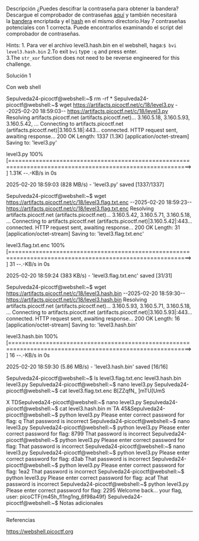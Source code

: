 Descripción
¿Puedes descifrar la contraseña para obtener la bandera?Descargue el comprobador de contraseñas [aquí](https://artifacts.picoctf.net/c/18/level3.py) y también necesitará la [bandera](https://artifacts.picoctf.net/c/18/level3.flag.txt.enc) encriptada y el [hash](https://artifacts.picoctf.net/c/18/level3.hash.bin) en el mismo directorio.Hay 7 contraseñas potenciales con 1 correcta. Puede encontrarlos examinando el script del comprobador de contraseñas.

Hints:
1.⁠ ⁠Para ver el archivo level3.hash.bin en el webshell, haga:`$ bvi level3.hash.bin`
2.To exit `bvi` type `:q` and press enter.
3.The `str_xor` function does not need to be reverse engineered for this challenge.

Solución 1

Con web shell

Sepulveda24-picoctf@webshell:~$ rm -rf *
Sepulveda24-picoctf@webshell:~$ wget https://artifacts.picoctf.net/c/18/level3.py
--2025-02-20 18:59:03--  https://artifacts.picoctf.net/c/18/level3.py
Resolving artifacts.picoctf.net (artifacts.picoctf.net)... 3.160.5.18, 3.160.5.93, 3.160.5.42, ...
Connecting to artifacts.picoctf.net (artifacts.picoctf.net)|3.160.5.18|:443... connected.
HTTP request sent, awaiting response... 200 OK
Length: 1337 (1.3K) [application/octet-stream]
Saving to: 'level3.py'

level3.py                                         100%[===========================================================================================================>]   1.31K  --.-KB/s    in 0s      

2025-02-20 18:59:03 (828 MB/s) - 'level3.py' saved [1337/1337]

Sepulveda24-picoctf@webshell:~$ wget https://artifacts.picoctf.net/c/18/level3.flag.txt.enc
--2025-02-20 18:59:23--  https://artifacts.picoctf.net/c/18/level3.flag.txt.enc
Resolving artifacts.picoctf.net (artifacts.picoctf.net)... 3.160.5.42, 3.160.5.71, 3.160.5.18, ...
Connecting to artifacts.picoctf.net (artifacts.picoctf.net)|3.160.5.42|:443... connected.
HTTP request sent, awaiting response... 200 OK
Length: 31 [application/octet-stream]
Saving to: 'level3.flag.txt.enc'

level3.flag.txt.enc                               100%[===========================================================================================================>]      31  --.-KB/s    in 0s      

2025-02-20 18:59:24 (383 KB/s) - 'level3.flag.txt.enc' saved [31/31]

Sepulveda24-picoctf@webshell:~$ wget https://artifacts.picoctf.net/c/18/level3.hash.bin
--2025-02-20 18:59:30--  https://artifacts.picoctf.net/c/18/level3.hash.bin
Resolving artifacts.picoctf.net (artifacts.picoctf.net)... 3.160.5.93, 3.160.5.71, 3.160.5.18, ...
Connecting to artifacts.picoctf.net (artifacts.picoctf.net)|3.160.5.93|:443... connected.
HTTP request sent, awaiting response... 200 OK
Length: 16 [application/octet-stream]
Saving to: 'level3.hash.bin'

level3.hash.bin                                   100%[===========================================================================================================>]      16  --.-KB/s    in 0s      

2025-02-20 18:59:30 (5.86 MB/s) - 'level3.hash.bin' saved [16/16]

Sepulveda24-picoctf@webshell:~$ ls
level3.flag.txt.enc  level3.hash.bin  level3.py
Sepulveda24-picoctf@webshell:~$ nano level3.py
Sepulveda24-picoctf@webshell:~$ cat level3.flag.txt.enc 
B[ZZqfN_
        ]mTU\[UmS

X
 TDSepulveda24-picoctf@webshell:~$ nano level3.py
Sepulveda24-picoctf@webshell:~$ cat level3.hash.bin 
m`TA
    45&Sepulveda24-picoctf@webshell:~$ python level3.py 
Please enter correct password for flag: q
That password is incorrect
Sepulveda24-picoctf@webshell:~$ nano level3.py
Sepulveda24-picoctf@webshell:~$ python level3.py 
Please enter correct password for flag: 8799
That password is incorrect
Sepulveda24-picoctf@webshell:~$ python level3.py 
Please enter correct password for flag: 
That password is incorrect
Sepulveda24-picoctf@webshell:~$ nano level3.py
Sepulveda24-picoctf@webshell:~$ python level3.py 
Please enter correct password for flag: d3ab
That password is incorrect
Sepulveda24-picoctf@webshell:~$ python level3.py 
Please enter correct password for flag: 1ea2
That password is incorrect
Sepulveda24-picoctf@webshell:~$ python level3.py 
Please enter correct password for flag: acaf
That password is incorrect
Sepulveda24-picoctf@webshell:~$ python level3.py 
Please enter correct password for flag: 2295
Welcome back... your flag, user:
picoCTF{m45h_fl1ng1ng_6f98a49f}
Sepulveda24-picoctf@webshell:~$ 
Notas adicionales

-------------

Referencias

https://webshell.picoctf.org